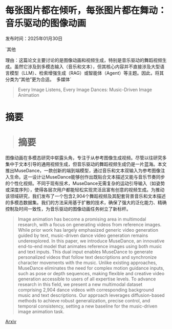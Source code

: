 # 每张图片都在倾听，每张图片都在舞动：音乐驱动的图像动画

发布时间：2025年01月30日

`其他

理由：这篇论文主要讨论的是图像动画和视频生成，特别是音乐驱动的舞蹈视频生成。虽然它涉及到多模态输入（音乐和文本），但其核心内容并不直接涉及大型语言模型（LLM）、检索增强生成（RAG）或智能体（Agent）等主题。因此，将其分类为“其他”更为合适。` `多媒体`

> Every Image Listens, Every Image Dances: Music-Driven Image Animation

# 摘要

> # 摘要
图像动画在多模态研究中崭露头角，专注于从参考图像生成视频。尽管以往研究多集中于文本引导的通用视频生成，但音乐驱动的舞蹈视频生成仍是一片蓝海。本文推出MuseDance，一款创新的端到端模型，通过音乐和文本双输入为参考图像注入生命。这一设计让MuseDance能够创作出既贴合文本描述又能与音乐节奏同步的个性化视频。不同于现有技术，MuseDance无需复杂的运动引导输入（如姿势或深度序列），使得各层次用户都能轻松实现灵活且富有创意的视频生成。为推动该领域研究，我们发布了一个包含2,904个舞蹈视频及其配套背景音乐和文本描述的多模态数据集。我们的方法采用基于扩散的技术，确保了强大的泛化能力、精确控制及时间一致性，为音乐驱动的图像动画任务树立了新标杆。

> Image animation has become a promising area in multimodal research, with a focus on generating videos from reference images. While prior work has largely emphasized generic video generation guided by text, music-driven dance video generation remains underexplored. In this paper, we introduce MuseDance, an innovative end-to-end model that animates reference images using both music and text inputs. This dual input enables MuseDance to generate personalized videos that follow text descriptions and synchronize character movements with the music. Unlike existing approaches, MuseDance eliminates the need for complex motion guidance inputs, such as pose or depth sequences, making flexible and creative video generation accessible to users of all expertise levels. To advance research in this field, we present a new multimodal dataset comprising 2,904 dance videos with corresponding background music and text descriptions. Our approach leverages diffusion-based methods to achieve robust generalization, precise control, and temporal consistency, setting a new baseline for the music-driven image animation task.

[Arxiv](https://arxiv.org/abs/2501.18801)